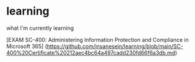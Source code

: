 # learning
what I'm currently learning


[EXAM SC-400: Administering Information Protection and Compliance in Microsoft 365] (https://github.com/insanesein/learning/blob/main/SC-400%20Certificate%20212aec4bc64a497cadd230fd66f6a3db.md)
